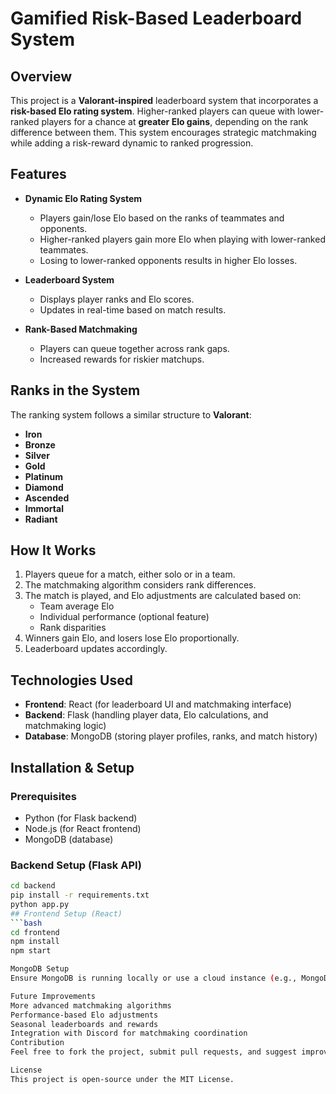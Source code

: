 # Gamified Risk-Based Leaderboard System

## Overview
This project is a **Valorant-inspired** leaderboard system that incorporates a **risk-based Elo rating system**. Higher-ranked players can queue with lower-ranked players for a chance at **greater Elo gains**, depending on the rank difference between them. This system encourages strategic matchmaking while adding a risk-reward dynamic to ranked progression.

## Features
- **Dynamic Elo Rating System**
  - Players gain/lose Elo based on the ranks of teammates and opponents.
  - Higher-ranked players gain more Elo when playing with lower-ranked teammates.
  - Losing to lower-ranked opponents results in higher Elo losses.

- **Leaderboard System**
  - Displays player ranks and Elo scores.
  - Updates in real-time based on match results.
  
- **Rank-Based Matchmaking**
  - Players can queue together across rank gaps.
  - Increased rewards for riskier matchups.

## Ranks in the System
The ranking system follows a similar structure to **Valorant**:
- **Iron**
- **Bronze**
- **Silver**
- **Gold**
- **Platinum**
- **Diamond**
- **Ascended**
- **Immortal**
- **Radiant**

## How It Works
1. Players queue for a match, either solo or in a team.
2. The matchmaking algorithm considers rank differences.
3. The match is played, and Elo adjustments are calculated based on:
   - Team average Elo
   - Individual performance (optional feature)
   - Rank disparities
4. Winners gain Elo, and losers lose Elo proportionally.
5. Leaderboard updates accordingly.

## Technologies Used
- **Frontend**: React (for leaderboard UI and matchmaking interface)
- **Backend**: Flask (handling player data, Elo calculations, and matchmaking logic)
- **Database**: MongoDB (storing player profiles, ranks, and match history)

## Installation & Setup
### Prerequisites
- Python (for Flask backend)
- Node.js (for React frontend)
- MongoDB (database)

### Backend Setup (Flask API)
```bash
cd backend
pip install -r requirements.txt
python app.py
## Frontend Setup (React)
```bash
cd frontend
npm install
npm start

MongoDB Setup
Ensure MongoDB is running locally or use a cloud instance (e.g., MongoDB Atlas). Update the .env file with your MongoDB URI.

Future Improvements
More advanced matchmaking algorithms
Performance-based Elo adjustments
Seasonal leaderboards and rewards
Integration with Discord for matchmaking coordination
Contribution
Feel free to fork the project, submit pull requests, and suggest improvements!

License
This project is open-source under the MIT License.
